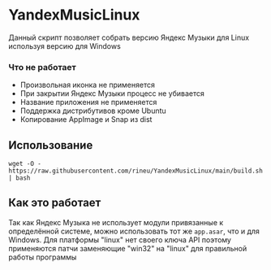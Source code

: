 # YandexMusicLinux
Данный скрипт позволяет собрать версию Яндекс Музыки для Linux используя версию для Windows

### Что не работает
- Произвольная иконка не применяется
- При закрытии Яндекс Музыки процесс не убивается
- Название приложения не применяется
- Поддержка дистрибутивов кроме Ubuntu
- Копирование AppImage и Snap из dist

## Использование
`wget -O - https://raw.githubusercontent.com/rineu/YandexMusicLinux/main/build.sh | bash`

## Как это работает
Так как Яндекс Музыка не использует модули привязанные к определённой системе, можно использовать тот же `app.asar`, что и для Windows.
Для платформы "linux" нет своего ключа API поэтому применяются патчи заменяющие "win32" на "linux" для правильной работы программы

